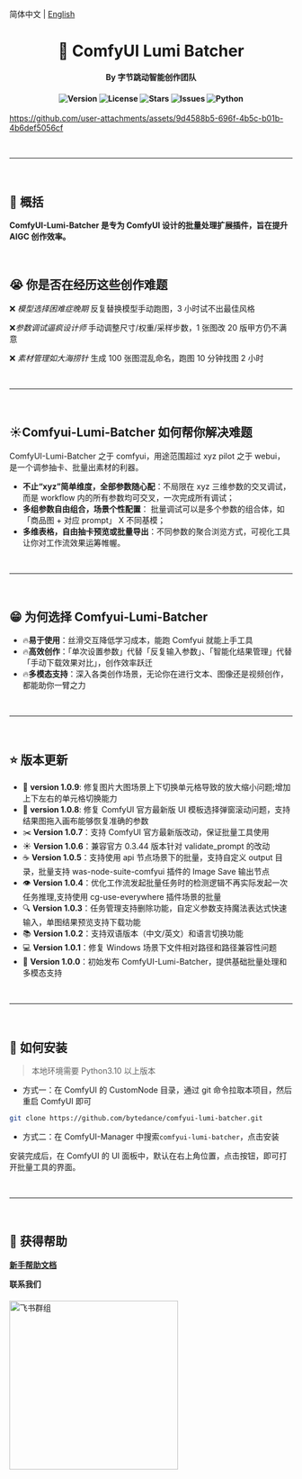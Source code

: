 简体中文 | [English](./README.md)

<div align="center">

# 🚀 ComfyUI Lumi Batcher

**By 字节跳动智能创作团队**

<h4 align="center">
<div align="center">
<img src="https://img.shields.io/badge/Version-1.0.0-blue.svg" alt="Version"> 
<img src="https://img.shields.io/badge/License-GPL 3.0-green.svg" alt="License">
<img src="https://img.shields.io/github/stars/bytedance/comfyui-lumi-batcher?color=yellow" alt="Stars">
<img src="https://img.shields.io/github/issues/bytedance/comfyui-lumi-batcher?color=orange" alt="Issues">
<img src="https://img.shields.io/badge/python-3.10%2B-red.svg" alt="Python">
</h4>

</div>

https://github.com/user-attachments/assets/9d4588b5-696f-4b5c-b01b-4b6def5056cf

&nbsp;

---

&nbsp;

## 📌 概括

**ComfyUI-Lumi-Batcher 是专为 ComfyUI 设计的批量处理扩展插件，旨在提升 AIGC 创作效率。**

&nbsp;

## 😭 你是否在经历这些创作难题

❌ _模型选择困难症晚期_
反复替换模型手动跑图，3 小时试不出最佳风格

❌*参数调试逼疯设计师*
手动调整尺寸/权重/采样步数，1 张图改 20 版甲方仍不满意

❌ _素材管理如大海捞针_
生成 100 张图混乱命名，跑图 10 分钟找图 2 小时

&nbsp;

---

&nbsp;

## ☀️Comfyui-Lumi-Batcher 如何帮你解决难题

ComfyUI-Lumi-Batcher 之于 comfyui，用途范围超过 xyz pilot 之于 webui，是一个调参抽卡、批量出素材的利器。

- **不止“xyz”简单维度，全部参数随心配**：不局限在 xyz 三维参数的交叉调试，而是 workflow 内的所有参数均可交叉，一次完成所有调试；
- **多组参数自由组合，场景个性配置**： 批量调试可以是多个参数的组合体，如「商品图 + 对应 prompt」 X 不同基模；
- **多维表格，自由抽卡预览或批量导出**：不同参数的聚合浏览方式，可视化工具让你对工作流效果运筹帷幄。

&nbsp;

---

&nbsp;

## 😁 为何选择 Comfyui-Lumi-Batcher

- 🔥**易于使用**：丝滑交互降低学习成本，能跑 Comfyui 就能上手工具
- 🔥**高效创作**：「单次设置参数」代替「反复输入参数」、「智能化结果管理」代替「手动下载效果对比」，创作效率跃迁
- 🔥**多模态支持**：深入各类创作场景，无论你在进行文本、图像还是视频创作，都能助你一臂之力

&nbsp;

---

&nbsp;

## ⭐️ 版本更新

- 🚀 **version 1.0.9**: 修复图片大图场景上下切换单元格导致的放大缩小问题;增加上下左右的单元格切换能力
- 🚀 **version 1.0.8**: 修复 ComfyUI 官方最新版 UI 模板选择弹窗滚动问题，支持结果图拖入画布能够恢复准确的参数
- ✂️ **Version 1.0.7**：支持 ComfyUI 官方最新版改动，保证批量工具使用
- ☀️ **Version 1.0.6**：兼容官方 0.3.44 版本针对 validate_prompt 的改动
- ☕️ **Version 1.0.5**：支持使用 api 节点场景下的批量，支持自定义 output 目录，批量支持 was-node-suite-comfyui 插件的 Image Save 输出节点
- 👁 **Version 1.0.4**：优化工作流发起批量任务时的检测逻辑不再实际发起一次任务推理,支持使用 cg-use-everywhere 插件场景的批量
- 🔍 **Version 1.0.3**：任务管理支持删除功能，自定义参数支持魔法表达式快速输入，单图结果预览支持下载功能
- 📚 **Version 1.0.2**：支持双语版本（中文/英文）和语言切换功能
- 💻 **Version 1.0.1**：修复 Windows 场景下文件相对路径和路径兼容性问题
- 🎉 **Version 1.0.0**：初始发布 ComfyUI-Lumi-Batcher，提供基础批量处理和多模态支持

&nbsp;

---

&nbsp;

## 🚀 如何安装

> 本地环境需要 Python3.10 以上版本

- 方式一：在 ComfyUI 的 CustomNode 目录，通过 git 命令拉取本项目，然后重启 ComfyUI 即可

```bash
git clone https://github.com/bytedance/comfyui-lumi-batcher.git
```

- 方式二：在 ComfyUI-Manager 中搜索`comfyui-lumi-batcher`，点击安装

安装完成后，在 ComfyUI 的 UI 面板中，默认在右上角位置，点击按钮，即可打开批量工具的界面。

&nbsp;

---

&nbsp;

## 🤝 获得帮助

**[新手帮助文档](https://bytedance.larkoffice.com/docx/LGLWdPIj8ooQyxxMAOQcWmR8nCh)**

<div style="margin-bottom:20px;font-weight: bold;">
  联系我们
</div>
<img alt="飞书群组" src="https://github.com/user-attachments/assets/b24c1e8c-dba8-47ed-9ad4-ed197f57301b" width="300" style="height:auto;" />
